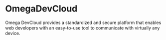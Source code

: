 OmegaDevCloud
=============

Omega DevCloud provides a standardized and secure platform that enables web developers with an easy-to-use tool to communicate with virtually any device.
